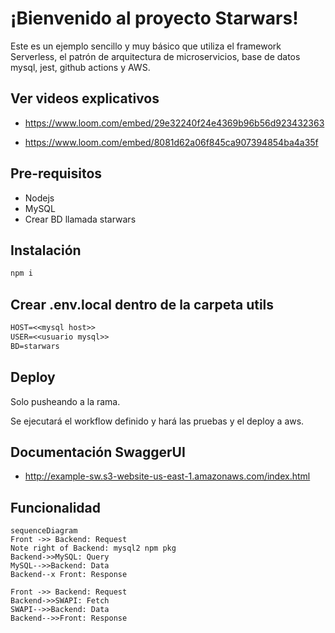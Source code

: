 # ¡Bienvenido al proyecto Starwars!

Este es un ejemplo sencillo y muy básico que utiliza el framework Serverless, el patrón de arquitectura de microservicios, base de datos mysql, jest, github actions y AWS.

## Ver videos explicativos

- https://www.loom.com/embed/29e32240f24e4369b96b56d923432363

- https://www.loom.com/embed/8081d62a06f845ca907394854ba4a35f

## Pre-requisitos

- Nodejs
- MySQL
- Crear BD llamada starwars

## Instalación

```sh
npm i
```

## Crear .env.local dentro de la carpeta utils

```txt
HOST=<<mysql host>>
USER=<<usuario mysql>>
BD=starwars
```

## Deploy

Solo pusheando a la rama.

Se ejecutará el workflow definido y hará las pruebas y el deploy a aws.

## Documentación SwaggerUI

- http://example-sw.s3-website-us-east-1.amazonaws.com/index.html


## Funcionalidad


```mermaid
sequenceDiagram
Front ->> Backend: Request
Note right of Backend: mysql2 npm pkg
Backend->>MySQL: Query
MySQL-->>Backend: Data
Backend--x Front: Response

Front ->> Backend: Request
Backend->>SWAPI: Fetch
SWAPI-->>Backend: Data
Backend-->>Front: Response
```